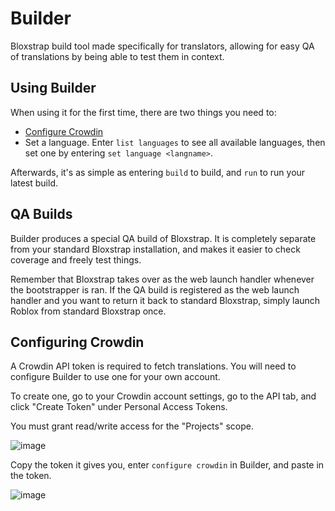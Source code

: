 # Builder
Bloxstrap build tool made specifically for translators, allowing for easy QA of translations by being able to test them in context.

## Using Builder
When using it for the first time, there are two things you need to:
- [Configure Crowdin](#configuring-crowdin)
- Set a language. Enter `list languages` to see all available languages, then set one by entering `set language <langname>`.

Afterwards, it's as simple as entering `build` to build, and `run` to run your latest build.

## QA Builds

Builder produces a special QA build of Bloxstrap. It is completely separate from your standard Bloxstrap installation, and makes it easier to check coverage and freely test things.

Remember that Bloxstrap takes over as the web launch handler whenever the bootstrapper is ran. If the QA build is registered as the web launch handler and you want to return it back to standard Bloxstrap, simply launch Roblox from standard Bloxstrap once.

## Configuring Crowdin

A Crowdin API token is required to fetch translations. You will need to configure Builder to use one for your own account.

To create one, go to your Crowdin account settings, go to the API tab, and click "Create Token" under Personal Access Tokens.

You must grant read/write access for the "Projects" scope.

![image](https://github.com/user-attachments/assets/45dc85a1-0411-48c1-aba4-52033c91310c)

Copy the token it gives you, enter `configure crowdin` in Builder, and paste in the token.

![image](https://github.com/user-attachments/assets/9943e549-ba24-4e1b-b05b-1e56540b46e7)
